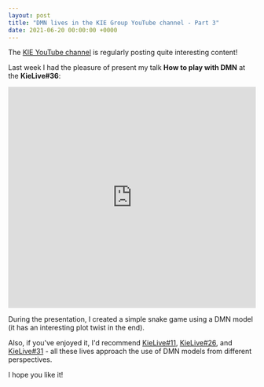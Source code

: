 ```yaml
---
layout: post
title: "DMN lives in the KIE Group YouTube channel - Part 3"
date: 2021-06-20 00:00:00 +0000
---
```


The [KIE YouTube channel](https://www.youtube.com/channel/UCUjeymTM-TrwHs36388VRbw) is regularly posting quite interesting content!

Last week I had the pleasure of present my talk **How to play with DMN** at the **KieLive#36**:

<iframe width="100%" height="450" src="https://www.youtube.com/embed/HQHjrf3i91Q" frameborder="0" allow="accelerometer; autoplay; clipboard-write; encrypted-media; gyroscope; picture-in-picture" allowfullscreen></iframe>

During the presentation, I created a simple snake game using a DMN model (it has an interesting plot twist in the end).

Also, if you've enjoyed it, I'd recommend [KieLive#11](https://www.youtube.com/watch?v=66Q--bWibKQ), [KieLive#26](https://www.youtube.com/watch?v=E7JU0E5FN-w), and [KieLive#31](https://www.youtube.com/watch?v=WMnGDgVUwHQ) - all these lives approach the use of DMN models from different perspectives.

I hope you like it!
